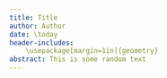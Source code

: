 ```yaml
---
title: Title
author: Author
date: \today
header-includes:
	\usepackage[margin=1in]{geometry}
abstract: This is some random text
---
```

